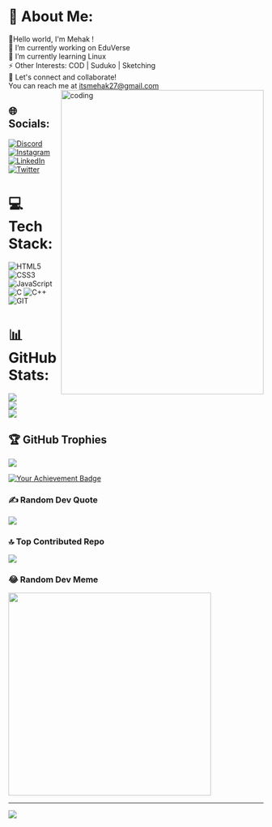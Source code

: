 # 💫 About Me:
👋Hello world, I'm Mehak !<br>🔭 I’m currently working on EduVerse<br>🌱 I’m currently learning Linux<br>⚡ Other Interests:  COD | Suduko | Sketching<br>💬 Let's connect and collaborate! <br>You can reach me at itsmehak27@gmail.com
<img align="right" alt="coding" width="400"  height="600" src="https://i.pinimg.com/736x/54/f7/37/54f737502df8f8f7333ac3a073a392c3.jpg">


## 🌐 Socials:
[![Discord](https://img.shields.io/badge/Discord-%237289DA.svg?logo=discord&logoColor=white)](https://discord.gg/mehak#1822) [![Instagram](https://img.shields.io/badge/Instagram-%23E4405F.svg?logo=Instagram&logoColor=white)](https://instagram.com/itsmehak_527) [![LinkedIn](https://img.shields.io/badge/LinkedIn-%230077B5.svg?logo=linkedin&logoColor=white)](https://linkedin.com/in/mehakmantri) [![Twitter](https://img.shields.io/badge/Twitter-%231DA1F2.svg?logo=Twitter&logoColor=white)](https://twitter.com/itsmehak_527) 

# 💻 Tech Stack:
![HTML5](https://img.shields.io/badge/html5-%23E34F26.svg?style=for-the-badge&logo=html5&logoColor=white) ![CSS3](https://img.shields.io/badge/css3-%231572B6.svg?style=for-the-badge&logo=css3&logoColor=white) ![JavaScript](https://img.shields.io/badge/javascript-%23323330.svg?style=for-the-badge&logo=javascript&logoColor=%23F7DF1E) ![C](https://img.shields.io/badge/c-%2300599C.svg?style=for-the-badge&logo=c&logoColor=white) ![C++](https://img.shields.io/badge/c++-%2300599C.svg?style=for-the-badge&logo=c%2B%2B&logoColor=white) ![GIT](https://img.shields.io/badge/Git-fc6d26?style=for-the-badge&logo=git&logoColor=white)
# 📊 GitHub Stats:
![](https://github-readme-stats.vercel.app/api?username=MehakMantri&theme=synthwave&hide_border=true&include_all_commits=true&count_private=true)<br/>
![](https://github-readme-streak-stats.herokuapp.com/?user=MehakMantri&theme=synthwave&hide_border=true)<br/>
![](https://github-readme-stats.vercel.app/api/top-langs/?username=MehakMantri&theme=synthwave&hide_border=true&include_all_commits=true&count_private=true&layout=compact)

## 🏆 GitHub Trophies
![](https://github-profile-trophy.vercel.app/?username=MehakMantri&theme=radical&no-frame=false&no-bg=false&margin-w=4)

<a href="https://holopin.com/badge/mehakmantri">
  <img src="https://holopin.io/@mehakmantri" alt="Your Achievement Badge">
</a>

### ✍️ Random Dev Quote
![](https://quotes-github-readme.vercel.app/api?type=horizontal&theme=radical)

### 🔝 Top Contributed Repo
![](https://github-contributor-stats.vercel.app/api?username=MehakMantri&limit=5&theme=dark&combine_all_yearly_contributions=true)

### 😂 Random Dev Meme
<img src='https://randommeme-five.vercel.app/' style="height: 400px;"/>

---
[![](https://visitcount.itsvg.in/api?id=MehakMantri&icon=0&color=0)](https://visitcount.itsvg.in)




<!-- Proudly created with GPRM ( https://gprm.itsvg.in ) -->
